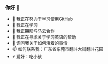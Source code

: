### 你好 👋

- 🔭 我正在努力于学习使用GitHub
- 🌱 我正在学习
- 👯 我正期盼与马云合作
- 🤔 我正在寻求关于学习英语的帮助
- 💬 询问我关于如何活着的事情
- 📫 如何联系我：广东省东莞市翻斗大街翻斗花园
- ⚡ 爱好：吃小孩
